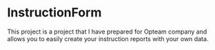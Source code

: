 # InstructionForm
This project is a project that I have prepared for Opteam company and allows you to easily create your instruction reports with your own data.
